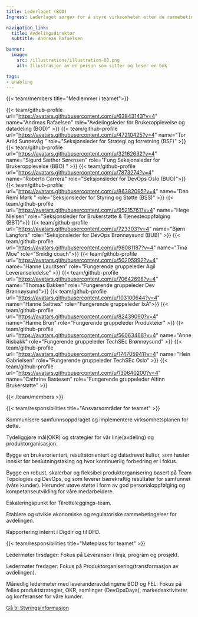 ```yaml
---
title: Lederlaget (BOD)
Ingress: Lederlaget sørger for å styre virksomheten etter de rammebetingelsene og strategiene som gjelder for vårt samfunnsoppdrag. Det omfatter også ansvaret for å bidra til å identifisere hvilke endringer, omstillinger og justeringer vi må gjøre for at organisasjonen skal fungere best mulig og være bærekraftig over tid. I tillegg bidrar lederlaget til å sette disse endringene ut i livet og følger opp at de fungerer som planlagt.

navigation_link:
  title: Avdelingsdirektør
  subtitle: Andreas Rafaelsen

banner:
  image:
    src: /illustrations/illustration-03.png
    alt: Illustrasjon av en person som sitter og leser en bok

tags:
- enabling
---
```


{{< team/members title="Medlemmer i teamet">}}

{{< team/github-profile url="https://avatars.githubusercontent.com/u/63843143?v=4" name="Andreas Rafaelsen" role="Avdelingsleder for Brukeropplevelse og datadeling (BOD)" >}}
{{< team/github-profile url="https://avatars.githubusercontent.com/u/47210425?v=4" name="Tor Arild Sunnevåg " role="Seksjonsleder for Strategi og forretning (BSF)" >}}
{{< team/github-profile url="https://avatars.githubusercontent.com/u/32162632?v=4" name="Sigurd Sæther Sørensen" role="Fung Seksjonsleder for Brukeropplevelse (BBO) " >}}
{{< team/github-profile url="https://avatars.githubusercontent.com/u/7873274?v=4" name="Roberto Carrera" role="Seksjonsleder for DevOps Oslo (BUO)">}}
{{< team/github-profile url="https://avatars.githubusercontent.com/u/86382095?v=4" name="Dan Remi Mørk " role="Seksjonsleder for Styring og Støtte (BSS)" >}}
{{< team/github-profile url="https://avatars.githubusercontent.com/u/95215761?v=4" name="Hege Nielsen" role="Seksjonsleder for Brukerstøtte & Tjenesteoppfølging (BBT)">}}
{{< team/github-profile url="https://avatars.githubusercontent.com/u/723303?v=4" name="Bjørn Langfors" role="Seksjonsleder for DevOps Brønnøysund (BUB)" >}}
{{< team/github-profile url="https://avatars.githubusercontent.com/u/98081187?v=4" name="Tina Moe" role="Smidig coach">}}
{{< team/github-profile url="https://avatars.githubusercontent.com/u/50205992?v=4" name="Hanne Lauritsen" role="Fungerende gruppeleder Agil Leveranseledelse" >}}
{{< team/github-profile url="https://avatars.githubusercontent.com/u/70642698?v=4" name="Thomas Bakken" role="Fungerende gruppeleder Dev Brønnøysund">}}
{{< team/github-profile url="https://avatars.githubusercontent.com/u/103100644?v=4"  name="Hanne Saltnes" role="Fungerende gruppeleder IxA">}}
{{< team/github-profile url="https://avatars.githubusercontent.com/u/82439090?v=4" name="Hanne Brun" role="Fungerende gruppeleder Produkteier" >}}
{{< team/github-profile url="https://avatars.githubusercontent.com/u/56063468?v=4" name="Anne Risbakk" role="Fungerende gruppeleder TechSEc Brønnøysund" >}}
{{< team/github-profile url="https://avatars.githubusercontent.com/u/174705941?v=4" name="Hein Gabrielsen" role="Fungerende gruppeleder TechSEc Oslo" >}}
{{< team/github-profile url="https://avatars.githubusercontent.com/u/130640200?v=4" name="Cathrine Bastesen" role="Fungerende gruppeleder Altinn Brukerstøtte" >}}


{{< /team/members >}}

{{< team/responsibilities title="Ansvarsområder for teamet" >}}

Kommunisere samfunnsoppdraget og implementere virksomhetsplanen for dette.

Tydeliggjøre mål(OKR) og strategier for vår linje(avdeling) og produktorganisasjon.

Bygge en brukerorientert, resultatorientert og datadrevet kultur, som høster innsikt før beslutningstaking og hvor kontinuerlig forbedring er i fokus. 

Bygge en robust, skalerbar og fleksibel produktorganisering basert på Team Topologies og DevOps, og som leverer bærekraftig resultater for samfunnet (våre kunder). Herunder utøve støtte i form av god personaloppfølging og kompetanseutvikling for våre medarbeidere.

Eskaleringspunkt for Tilretteleggings-team.

Etablere og utvikle økonomiske og regulatoriske rammebetingelser for avdelingen.

Rapportering internt i Digdir og til DFD.

{{< team/responsibilities title="Møteplass for teamet" >}}

Ledermøter tirsdager: Fokus på Leveranser i linja, program og prosjekt.

Ledermøter fredager: Fokus på Produktorganisering(transformasjon av avdelingen).

Månedlig ledermøter med leverandøravdelingene BOD og FEL: Fokus på felles produktstrategier, OKR, samlinger (DevOpsDays), markedsaktiviteter og konferanser for våre kunder.

[Gå til Styringsinformasjon](/brukeropplevelse-og-datadeling/styringsinformasjon/)

